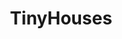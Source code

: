 ---
title: TinyHouses
crosslinks:
- youtubefactsbot
- vandwellers
- DIY
- urbanplanning
- GoRVing
- liveaboard
- ftm
- HomeImprovement
- Cyberpunk
- TinyCastles
- vandwelling
- anti_gif_bot
- homeautomation
- cabins
- tinyhouse
- FindTheSniper
- Shitstatistssay
- AskReddit
- indianapolis
- 4GCommunity
---